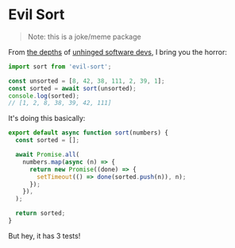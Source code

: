 # Evil Sort

> Note: this is a joke/meme package

From [the depths](https://x.com/reynaldicher/status/1867236316699902331) of [unhinged software devs](https://x.com/i/communities/1849865844442149244), I bring you the horror:

```js
import sort from 'evil-sort';

const unsorted = [8, 42, 38, 111, 2, 39, 1];
const sorted = await sort(unsorted);
console.log(sorted);
// [1, 2, 8, 38, 39, 42, 111]
```

It's doing this basically:

```js
export default async function sort(numbers) {
  const sorted = [];

  await Promise.all(
    numbers.map(async (n) => {
      return new Promise((done) => {
        setTimeout(() => done(sorted.push(n)), n);
      });
    }),
  );

  return sorted;
}
```

But hey, it has 3 tests!
